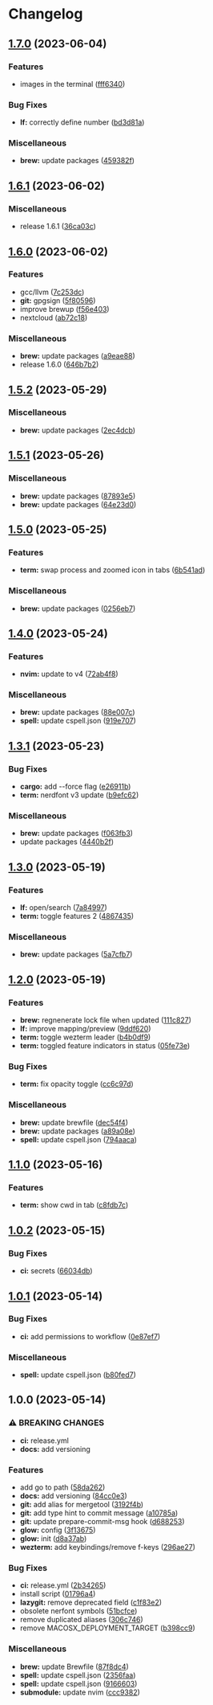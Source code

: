 # Changelog

## [1.7.0](https://github.com/snelling-a/dotfiles/compare/v1.6.1...v1.7.0) (2023-06-04)


### Features

* images in the terminal ([fff6340](https://github.com/snelling-a/dotfiles/commit/fff63404939c5f81fda2cade757660f292e65788))


### Bug Fixes

* **lf:** correctly define number ([bd3d81a](https://github.com/snelling-a/dotfiles/commit/bd3d81a1ebdd7b4a5fd4f6ee57d359e431e7f3e8))


### Miscellaneous

* **brew:** update packages ([459382f](https://github.com/snelling-a/dotfiles/commit/459382f8143ea224d0f921edf6c22fab045a1d17))

## [1.6.1](https://github.com/snelling-a/dotfiles/compare/v1.6.0...v1.6.1) (2023-06-02)


### Miscellaneous

* release 1.6.1 ([36ca03c](https://github.com/snelling-a/dotfiles/commit/36ca03cdc18f09aa2875a3cad764e37aa2b60975))

## [1.6.0](https://github.com/snelling-a/dotfiles/compare/v1.5.2...v1.6.0) (2023-06-02)


### Features

* gcc/llvm ([7c253dc](https://github.com/snelling-a/dotfiles/commit/7c253dcfdc2c7c9b2b44ee7822d4b797df1d1e9a))
* **git:** gpgsign ([5f80596](https://github.com/snelling-a/dotfiles/commit/5f805969eaf413e29dcd01f02ebaa565b01a00c3))
* improve brewup ([f56e403](https://github.com/snelling-a/dotfiles/commit/f56e403534328433f4e5fa3fe2fe3aa4e67ca5de))
* nextcloud ([ab72c18](https://github.com/snelling-a/dotfiles/commit/ab72c18a1037ada799873c4ca842ec9874e5a42b))


### Miscellaneous

* **brew:** update packages ([a9eae88](https://github.com/snelling-a/dotfiles/commit/a9eae88e2c071e059e32230dc4282d0dfae38f5c))
* release 1.6.0 ([646b7b2](https://github.com/snelling-a/dotfiles/commit/646b7b2109208ed59b13bbc4315ede7dbbf24f3b))

## [1.5.2](https://github.com/snelling-a/dotfiles/compare/v1.5.1...v1.5.2) (2023-05-29)


### Miscellaneous

* **brew:** update packages ([2ec4dcb](https://github.com/snelling-a/dotfiles/commit/2ec4dcbc0ea24403c55644fe4c586a44f862e0cc))

## [1.5.1](https://github.com/snelling-a/dotfiles/compare/v1.5.0...v1.5.1) (2023-05-26)


### Miscellaneous

* **brew:** update packages ([87893e5](https://github.com/snelling-a/dotfiles/commit/87893e5a6d5b2e59f9d19fb36d7720d392581e1a))
* **brew:** update packages ([64e23d0](https://github.com/snelling-a/dotfiles/commit/64e23d013f2853e7411ee095f0bceb1c6a75980b))

## [1.5.0](https://github.com/snelling-a/dotfiles/compare/v1.4.0...v1.5.0) (2023-05-25)


### Features

* **term:** swap process and zoomed icon in tabs ([6b541ad](https://github.com/snelling-a/dotfiles/commit/6b541ad0f09af536e0f9cbe46b831ac2e663e651))


### Miscellaneous

* **brew:** update packages ([0256eb7](https://github.com/snelling-a/dotfiles/commit/0256eb7d69e8e11c15600d74a9c21e044d5a49e9))

## [1.4.0](https://github.com/snelling-a/dotfiles/compare/v1.3.1...v1.4.0) (2023-05-24)


### Features

* **nvim:** update to v4 ([72ab4f8](https://github.com/snelling-a/dotfiles/commit/72ab4f83240ba2166b93222e12c0d0dba06212a7))


### Miscellaneous

* **brew:** update packages ([88e007c](https://github.com/snelling-a/dotfiles/commit/88e007c24dbf17167109996fafe442cfe233e05d))
* **spell:** update cspell.json ([919e707](https://github.com/snelling-a/dotfiles/commit/919e7071605a5253c60f56f184ab77b729d359d3))

## [1.3.1](https://github.com/snelling-a/dotfiles/compare/v1.3.0...v1.3.1) (2023-05-23)


### Bug Fixes

* **cargo:** add --force flag ([e26911b](https://github.com/snelling-a/dotfiles/commit/e26911b76c6fde94a2630a5f4b14337494f9404e))
* **term:** nerdfont v3 update ([b9efc62](https://github.com/snelling-a/dotfiles/commit/b9efc62b81ec0ff0fdd2aee13884a46a08b94274))


### Miscellaneous

* **brew:** update packages ([f063fb3](https://github.com/snelling-a/dotfiles/commit/f063fb30c262759c44fb9aa36645d94e6b63f797))
* update packages ([4440b2f](https://github.com/snelling-a/dotfiles/commit/4440b2f2753c6962c78da45df30704f7a0925152))

## [1.3.0](https://github.com/snelling-a/dotfiles/compare/v1.2.0...v1.3.0) (2023-05-19)


### Features

* **lf:** open/search ([7a84997](https://github.com/snelling-a/dotfiles/commit/7a849976e1332c24d02552758de8f1dfa170ddf5))
* **term:** toggle features 2 ([4867435](https://github.com/snelling-a/dotfiles/commit/4867435ba71da09faf3043cc9d8a6cb1d0ddaf57))


### Miscellaneous

* **brew:** update packages ([5a7cfb7](https://github.com/snelling-a/dotfiles/commit/5a7cfb7c7c340b80a02f3851cc82b21c521651e5))

## [1.2.0](https://github.com/snelling-a/dotfiles/compare/v1.1.0...v1.2.0) (2023-05-19)


### Features

* **brew:** regnenerate lock file when updated ([111c827](https://github.com/snelling-a/dotfiles/commit/111c827a6a65bc0c7ffbc327d13eadc9706991fb))
* **lf:** improve mapping/preview ([9ddf620](https://github.com/snelling-a/dotfiles/commit/9ddf6200902c19d66c5420f8fd5a3da389738b55))
* **term:** toggle wezterm leader ([b4b0df9](https://github.com/snelling-a/dotfiles/commit/b4b0df9bc3769fcda50dae2f43c557708ee321ad))
* **term:** toggled feature indicators in status ([05fe73e](https://github.com/snelling-a/dotfiles/commit/05fe73eb645bd630a8cd0c0560f766d5a13dbf04))


### Bug Fixes

* **term:** fix opacity toggle ([cc6c97d](https://github.com/snelling-a/dotfiles/commit/cc6c97d2ab7db0e6ccb54710dabfdf7d47848ac0))


### Miscellaneous

* **brew:** update brewfile ([dec54f4](https://github.com/snelling-a/dotfiles/commit/dec54f44a77c011ec64cf8f81159be1450ea058d))
* **brew:** update packages ([a89a08e](https://github.com/snelling-a/dotfiles/commit/a89a08ee681225d1188cdf23dbb770c3f3b5e89f))
* **spell:** update cspell.json ([794aaca](https://github.com/snelling-a/dotfiles/commit/794aaca05fa87387ef710f5f99e7a9a1a0a50995))

## [1.1.0](https://github.com/snelling-a/dotfiles/compare/v1.0.2...v1.1.0) (2023-05-16)


### Features

* **term:** show cwd in tab ([c8fdb7c](https://github.com/snelling-a/dotfiles/commit/c8fdb7ca9758cbff46ab562967a54552bf1af967))

## [1.0.2](https://github.com/snelling-a/dotfiles/compare/v1.0.1...v1.0.2) (2023-05-15)


### Bug Fixes

* **ci:** secrets ([66034db](https://github.com/snelling-a/dotfiles/commit/66034db152ff51d0ae73b4bbe165baf06be47315))

## [1.0.1](https://github.com/snelling-a/dotfiles/compare/v1.0.0...v1.0.1) (2023-05-14)


### Bug Fixes

* **ci:** add permissions to workflow ([0e87ef7](https://github.com/snelling-a/dotfiles/commit/0e87ef7eb7101a4d062a098c8e4b3c87011b2467))


### Miscellaneous

* **spell:** update cspell.json ([b80fed7](https://github.com/snelling-a/dotfiles/commit/b80fed7ece0422c3b922ccf81242946cffdadc7b))

## 1.0.0 (2023-05-14)


### ⚠ BREAKING CHANGES

* **ci:** release.yml
* **docs:** add versioning

### Features

* add go to path ([58da262](https://github.com/snelling-a/dotfiles/commit/58da262ae479f8d36b9a044a1f94af0f5bf80e03))
* **docs:** add versioning ([84cc0e3](https://github.com/snelling-a/dotfiles/commit/84cc0e34a9c5d67f09653e3b9410c2237a78c100))
* **git:** add alias for mergetool ([3192f4b](https://github.com/snelling-a/dotfiles/commit/3192f4bc9e5980217b1589342a9989debe7f26a7))
* **git:** add type hint to commit message ([a10785a](https://github.com/snelling-a/dotfiles/commit/a10785a7e5b150c44d345f8a69c768031b46acd8))
* **git:** update prepare-commit-msg hook ([d688253](https://github.com/snelling-a/dotfiles/commit/d6882530ec7925db59b2a07cd72b3d7fa85cba69))
* **glow:** config ([3f13675](https://github.com/snelling-a/dotfiles/commit/3f13675362b7d4055f603fe1e3aed3d3c1a3c5c2))
* **glow:** init ([d8a37ab](https://github.com/snelling-a/dotfiles/commit/d8a37ab5e4278312494a3b9db4955d693573766e))
* **wezterm:** add keybindings/remove f-keys ([296ae27](https://github.com/snelling-a/dotfiles/commit/296ae27a1e232f9b50c2f4822edeadb824defac3))


### Bug Fixes

* **ci:** release.yml ([2b34265](https://github.com/snelling-a/dotfiles/commit/2b34265a7f4198cde0861b3058fcf6e3fe51650b))
* install script ([01796a4](https://github.com/snelling-a/dotfiles/commit/01796a49dc13e86337ad460dfc76ee2273426486))
* **lazygit:** remove deprecated field ([c1f83e2](https://github.com/snelling-a/dotfiles/commit/c1f83e203af2a28f2209ed44ea545f6bb003ef12))
* obsolete nerfont symbols ([51bcfce](https://github.com/snelling-a/dotfiles/commit/51bcfce8eac052a1a19b72835f4bbe0f459169d9))
* remove duplicated aliases ([306c746](https://github.com/snelling-a/dotfiles/commit/306c746e733492fa43f84350c42cfcfe41c283e0))
* remove MACOSX_DEPLOYMENT_TARGET ([b398cc9](https://github.com/snelling-a/dotfiles/commit/b398cc95e059d135eaecc403c1bf0fc896d2b256))


### Miscellaneous

* **brew:** update Brewfile ([87f8dc4](https://github.com/snelling-a/dotfiles/commit/87f8dc472e8a75dcfd58042e1be7d63a2a02a88d))
* **spell:** update cspell.json ([2356faa](https://github.com/snelling-a/dotfiles/commit/2356faa9bb057191236e1816e59840d3006d7e45))
* **spell:** update cspell.json ([9166603](https://github.com/snelling-a/dotfiles/commit/91666038d0b45865dd32c2bc060c511a821e5a64))
* **submodule:** update nvim ([ccc9382](https://github.com/snelling-a/dotfiles/commit/ccc9382961848e4116652f55596ac89903dcec28))
